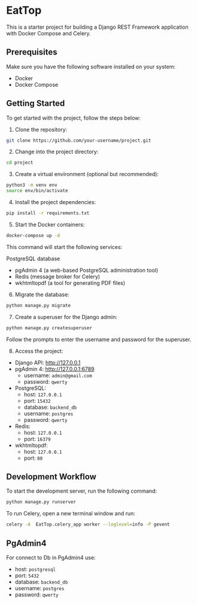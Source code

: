 # EatTop
This is a starter project for building a Django REST Framework application with Docker Compose and Celery.

## Prerequisites
Make sure you have the following software installed on your system:

 - Docker
 - Docker Compose

## Getting Started
To get started with the project, follow the steps below:

1. Clone the repository:
```bash
git clone https://github.com/your-username/project.git
```

2. Change into the project directory:
```bash
cd project
```

3. Create a virtual environment (optional but recommended):
```bash
python3 -m venv env
source env/bin/activate
```

4. Install the project dependencies:
```bash
pip install -r requirements.txt
```

5. Start the Docker containers:
```bash
docker-compose up -d
```
This command will start the following services:

PostgreSQL database
 - pgAdmin 4 (a web-based PostgreSQL administration tool)
 - Redis (message broker for Celery) 
 - wkhtmltopdf (a tool for generating PDF files)

6. Migrate the database:
```bash
python manage.py migrate
```

7. Create a superuser for the Django admin:
```bash
python manage.py createsuperuser
```
Follow the prompts to enter the username and password for the superuser.

8. Access the project:

 - Django API: http://127.0.0.1
 - pgAdmin 4: http://127.0.0.1:6789
   - username: `admin@gmail.com`
   - password: `qwerty`
 - PostgreSQL:
   - host: `127.0.0.1`
   - port: `15432`
   - database: `backend_db`
   - username: `postgres`
   - password: `qwerty`
 - Redis:
   - host: `127.0.0.1`
   - port: `16379`
 - wkhtmltopdf:
   - host: `127.0.0.1`
   - port: `80`

## Development Workflow
To start the development server, run the following command:
```bash
python manage.py runserver
```

To run Celery, open a new terminal window and run:
```bash
celery -A  EatTop.celery_app worker --loglevel=info -P gevent
```

## PgAdmin4
For connect to Db in PgAdmin4 use:
 - host: `postgresql`
 - port: `5432`
 - database: `backend_db`
 - username: `postgres`
 - password: `qwerty`

